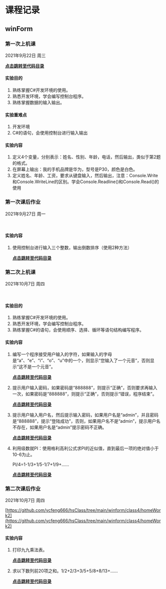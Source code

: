 # 课程记录

## winForm

### 第一次上机课

2021年9月22日 周三

**[点击跳转至代码目录](https://github.com/ycfeng666/hsClass/tree/main/winform/class1/myText)**

#### 实验目的

1. 熟练掌握C#开发环境的使用。
2. 熟悉开发环境，学会编写控制台程序。
3. 熟练掌握数据的输入输出。

#### 实验重难点

1. 开发环境
2. C#的语句，会使用控制台进行输入输出

#### 实验内容

1. 定义4个变量，分别表示：姓名、性别、年龄，电话，然后输出，类似于第2题的格式。
2. 在屏幕上输出：我的手机品牌是华为，型号是P30，颜色是白色。
3. 定义姓名、年龄、工资，要求从键盘输入，然后输出，注意：Console.Write和Console.WriteLine的区别。学会Console.Readline()和Console.Read()的使用

### 第一次课后作业

2021年9月27日 周一

<br/>

#### 实验内容

1. 使用控制台进行输入三个整数，输出倒数排序（使用2种方法）
   
   **[点击跳转至代码目录](https://github.com/ycfeng666/hsClass/tree/main/winform/class2/numSort)**

### 第二次上机课

2021年10月7日 周四

<br/>

#### 实验目的

1. 熟练掌握C#开发环境的使用。
2. 熟悉开发环境，学会编写控制台程序。
3. 熟练掌握C#的语句，会使用顺序、选择、循环等语句结构编写程序。

#### 实验内容

1. 编写一个程序接受用户输入的字符，如果输入的字母是“a”、“e”、“i”、“o”、“u”中的一个，则显示“您输入了一个元音”，否则显示“这不是一个元音”。
   
   **[点击跳转至代码目录](https://github.com/ycfeng666/hsClass/tree/main/winform/class3/class2/class2)**
2. 提示用户输入密码，如果密码是“888888”，则提示“正确”，否则要求再输入一次，如果密码是“888888”，则提示“正确”，否则提示“错误，程序结束”。
   
   **[点击跳转至代码目录](https://github.com/ycfeng666/hsClass/tree/main/winform/class3/class2/class2_2)**
3. 提示用户输入用户名，然后提示输入密码，如果用户名是“admin”，并且密码是“888888”，提示“登陆成功”，否则，如果用户名不是“admin”，提示用户名不存在，如果用户名是“admin”提示密码不正确。 
   
   **[点击跳转至代码目录](https://github.com/ycfeng666/hsClass/tree/main/winform/class3/class2/class_3)**
4. 利用级数就PI：使用格利高利公式求PI的近似值，直到最后一项的绝对值小于10-6为止。
   
   PI/4=1-1/3+1/5-1/7+1/9+…… 
   
   **[点击跳转至代码目录](https://github.com/ycfeng666/hsClass/tree/main/winform/class3/class2/class2_4)**

### 第二次课后作业

2021年10月7日 周四

[https://github.com/ycfeng666/hsClass/tree/main/winform/class4/homeWork2](https://github.com/ycfeng666/hsClass/tree/main/winform/class4/homeWork2)

#### 实验内容

1. 打印九九乘法表。
   
   **[点击跳转至代码目录](https://github.com/ycfeng666/hsClass/tree/main/winform/class4/homeWork2/homeWork2)**
2. 求以下数列前20项之和。1/2+2/3+3/5+5/8+8/13+…… 
   
   **[点击跳转至代码目录](https://github.com/ycfeng666/hsClass/tree/main/winform/class4/homeWork2/homeWork2_1)**
